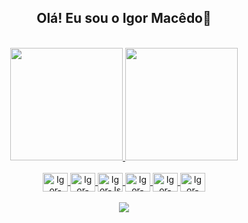 ##


<div align="center">
  <h2>Olá! Eu sou o Igor Macêdo👋</h2>
  <br>
  <a href="https://github.com/igormacedo97">
  <img height="180em" src="https://github-readme-stats.vercel.app/api?username=igormacedo97&show_icons=true&theme=vue&include_all_commits=true&count_private=true"/>
  <img height="180em" src="https://github-readme-stats.vercel.app/api/top-langs/?username=igormacedo97&layout=compact&langs_count=7&theme=vue"/>
</div>

<div style="display: inline_block" align="center"><br>
   <img align="center" alt="Igor-HTML" height="30" width="40" src="https://cdn.jsdelivr.net/gh/devicons/devicon/icons/html5/html5-original.svg">
  <img align="center" alt="Igor-CSS" height="30" width="40" src="https://cdn.jsdelivr.net/gh/devicons/devicon/icons/css3/css3-original.svg">
  <img align="center" alt="Igor-Js" height="30" width="40" src="https://cdn.jsdelivr.net/gh/devicons/devicon/icons/javascript/javascript-original.svg">
  <img align="center" alt="Igor-Vue" height="30" width="40" src="https://cdn.jsdelivr.net/gh/devicons/devicon/icons/vuejs/vuejs-original.svg">
  <img align="center" alt="Igor-Bootstrap" height="30" width="40" src="https://cdn.jsdelivr.net/gh/devicons/devicon/icons/bootstrap/bootstrap-original.svg">
  <img align="center" alt="Igor-Git" height="30" width="40" src="https://cdn.jsdelivr.net/gh/devicons/devicon/icons/git/git-original.svg">
</div>

  
<div align="center">
  <br> 
  <a href="https://www.linkedin.com/in/macedo-igor/" target="_blank"><img src="https://img.shields.io/badge/-LinkedIn-%230077B5?style=for-the-badge&logo=linkedin&logoColor=white" target="_blank"></a> 
</div>


